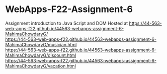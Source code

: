# WebApps-F22-Assignment-6
Assignment introduction to Java Script and DOM
Hosted at <https://44-563-web-apps-f22.github.io/44563-webapps-assignment-6-MahimaChowdaryG/> <br>
<https://44-563-web-apps-f22.github.io/44563-webapps-assignment-6-MahimaChowdaryG/musician.html> <br>
<https://44-563-web-apps-f22.github.io/44563-webapps-assignment-6-MahimaChowdaryG/discount.html> <br>
<https://44-563-web-apps-f22.github.io/44563-webapps-assignment-6-MahimaChowdaryG/vacation.html> <br>
